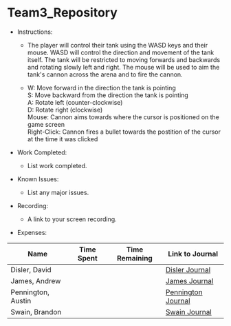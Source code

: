 # Team3_Repository

* Instructions: 
  * The player will control their tank using the WASD keys and their mouse. WASD will control the direction and movement of the tank itself. The tank will be restricted to moving forwards and backwards and rotating slowly left and right. The mouse will be used to aim the tank's cannon across the arena and to fire the cannon.

  * W: Move forward in the direction the tank is pointing  
S: Move backward from the direction the tank is pointing  
A: Rotate left (counter-clockwise)   
D: Rotate right (clockwise)  
Mouse: Cannon aims towards where the cursor is positioned on the game screen   
Right-Click: Cannon fires a bullet towards the postition of the cursor at the time it was clicked  

* Work Completed: 
  * List work completed.
* Known Issues: 
  * List any major issues.
* Recording: 
  * A link to your screen recording.
* Expenses:    

Name | Time Spent | Time Remaining | Link to Journal
------ | ------ | ------ | ------
Disler, David | | | [Disler Journal](https://github.com/Cps209-Team-3/Team3_Repository/wiki/DislerJournal)
James, Andrew | | | [James Journal](https://github.com/Cps209-Team-3/Team3_Repository/wiki/JamesJournal)
Pennington, Austin | | | [Pennington Journal](https://github.com/Cps209-Team-3/Team3_Repository/wiki/PenningtonJournal)
Swain, Brandon | | | [Swain Journal](https://github.com/Cps209-Team-3/Team3_Repository/wiki/SwainJournal)

